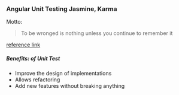 ### Angular Unit Testing  Jasmine, Karma

Motto:

> To be wronged is nothing unless you continue to remember it



[reference link](<https://medium.com/frontend-fun/angular-unit-testing-jasmine-karma-step-by-step-e3376d110ab4>)



##### Benefits: of Unit Test

- Improve the design of implementations
- Allows refactoring
- Add new features without breaking anything



